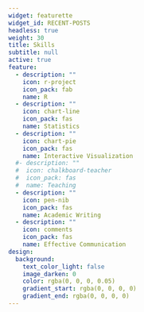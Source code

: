 ```yaml
---
widget: featurette
widget_id: RECENT-POSTS
headless: true
weight: 30
title: Skills
subtitle: null
active: true
feature:
  - description: ""
    icon: r-project
    icon_pack: fab
    name: R
  - description: ""
    icon: chart-line
    icon_pack: fas
    name: Statistics
  - description: ""
    icon: chart-pie
    icon_pack: fas
    name: Interactive Visualization
  #- description: ""
  #  icon: chalkboard-teacher
  #  icon_pack: fas
  #  name: Teaching
  - description: ""
    icon: pen-nib
    icon_pack: fas
    name: Academic Writing
  - description: ""
    icon: comments
    icon_pack: fas
    name: Effective Communication
design:
  background:
    text_color_light: false
    image_darken: 0
    color: rgba(0, 0, 0, 0.05)
    gradient_start: rgba(0, 0, 0, 0)
    gradient_end: rgba(0, 0, 0, 0)
---
```

